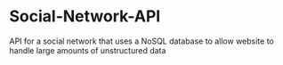 # Social-Network-API
API for a social network that uses a NoSQL database  to allow website to handle large amounts of unstructured data

